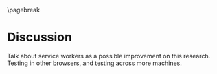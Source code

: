 \pagebreak

# Discussion

Talk about service workers as a possible improvement on this research.
Testing in other browsers, and testing across more machines.
